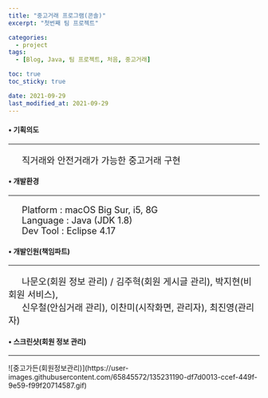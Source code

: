```yaml
---
title: "중고거래 프로그램(콘솔)"
excerpt: "첫번째 팀 프로젝트"

categories:
  - project
tags:
  - [Blog, Java, 팀 프로젝트, 처음, 중고거래]

toc: true
toc_sticky: true

date: 2021-09-29
last_modified_at: 2021-09-29
---
```


#### • 기획의도
<hr>
<p style="font-size:18px;">&emsp;&ensp;직거래와 안전거래가 가능한 중고거래 구현</p>

#### • 개발환경
<hr>
<p style="font-size:18px;">
&emsp;&ensp;Platform : macOS Big Sur, i5, 8G<br>
&emsp;&ensp;Language : Java (JDK 1.8)<br>
&emsp;&ensp;Dev Tool : Eclipse 4.17
</p>

#### • 개발인원(책임파트)
<hr>
<p style="font-size:18px;">&emsp;&ensp;나문오(회원 정보 관리) / 김주혁(회원 게시글 관리), 박지현(비회원 서비스),<br>
                           &emsp;&ensp;신우철(안심거래 관리), 이찬미(시작화면, 관리자), 최진영(관리자)</p>

#### • 스크린샷(회원 정보 관리)
<hr>
![중고가든(회원정보관리)](https://user-images.githubusercontent.com/65845572/135231190-df7d0013-ccef-449f-9e59-f99f20714587.gif)
